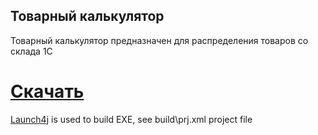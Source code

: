 ## Товарный калькулятор

Товарный калькулятор предназначен для распределения товаров со склада 1С

# [Скачать](https://github.com/OleksandrChekmez/GoodsDistributor/releases/download/v1.2/GoodsDistibutor1_2.zip)

[Launch4j](http://launch4j.sourceforge.net/) is used to build EXE, see build\prj.xml project file
